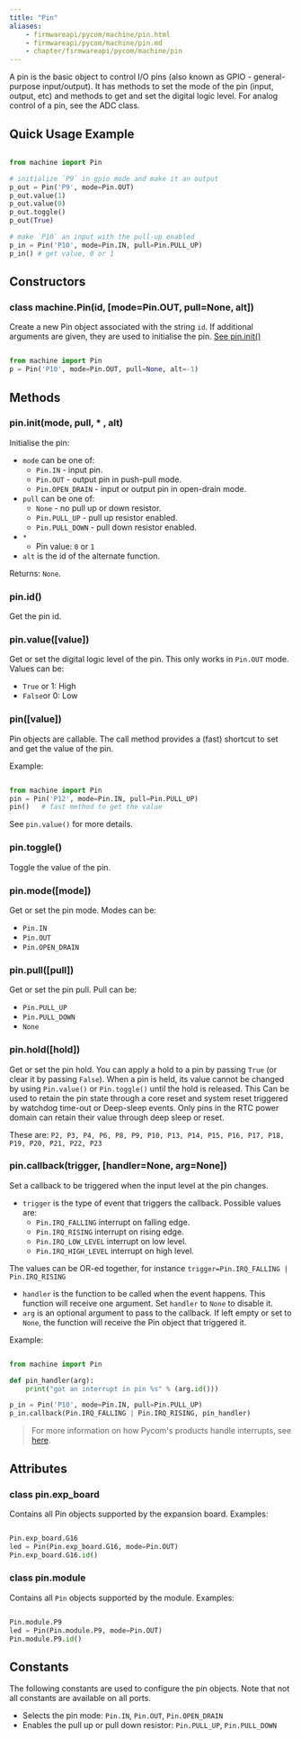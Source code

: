 ```yaml
---
title: "Pin"
aliases:
    - firmwareapi/pycom/machine/pin.html
    - firmwareapi/pycom/machine/pin.md
    - chapter/firmwareapi/pycom/machine/pin
---
```


A pin is the basic object to control I/O pins (also known as GPIO - general-purpose input/output). It has methods to set the mode of the pin (input, output, etc) and methods to get and set the digital logic level. For analog control of a pin, see the ADC class.

## Quick Usage Example

```python

from machine import Pin

# initialize `P9` in gpio mode and make it an output
p_out = Pin('P9', mode=Pin.OUT)
p_out.value(1)
p_out.value(0)
p_out.toggle()
p_out(True)

# make `P10` an input with the pull-up enabled
p_in = Pin('P10', mode=Pin.IN, pull=Pin.PULL_UP)
p_in() # get value, 0 or 1
```

## Constructors

### class machine.Pin(id, [mode=Pin.OUT, pull=None, alt])

Create a new Pin object associated with the string `id`. If additional arguments are given, they are used to initialise the pin. [See pin.init()](../pin#pin-init-mode-pull-alt)

```python

from machine import Pin
p = Pin('P10', mode=Pin.OUT, pull=None, alt=-1)
```

## Methods

### pin.init(mode, pull, * , alt)

Initialise the pin:

* `mode` can be one of:
  * `Pin.IN` - input pin.
  * `Pin.OUT` - output pin in push-pull mode.
  * `Pin.OPEN_DRAIN` - input or output pin in open-drain mode.
* `pull` can be one of:
  * `None` - no pull up or down resistor.
  * `Pin.PULL_UP` - pull up resistor enabled.
  * `Pin.PULL_DOWN` - pull down resistor enabled.
* `*`
  * Pin value: `0` or `1`
* `alt` is the id of the alternate function.

Returns: `None`.

### pin.id()

Get the pin id.

### pin.value([value])

Get or set the digital logic level of the pin. This only works in `Pin.OUT` mode. Values can be:
* `True` or 1: High
* `False`or 0: Low



### pin([value])

Pin objects are callable. The call method provides a (fast) shortcut to set and get the value of the pin.

Example:

```python

from machine import Pin
pin = Pin('P12', mode=Pin.IN, pull=Pin.PULL_UP)
pin()   # fast method to get the value
```

See `pin.value()` for more details.

### pin.toggle()

Toggle the value of the pin.

### pin.mode([mode])

Get or set the pin mode. Modes can be:
* `Pin.IN`
* `Pin.OUT`
* `Pin.OPEN_DRAIN`

### pin.pull([pull])

Get or set the pin pull. Pull can be:
* `Pin.PULL_UP`
* `Pin.PULL_DOWN`
* `None`

### pin.hold([hold])

Get or set the pin hold. You can apply a hold to a pin by passing `True` (or clear it by passing `False`). When a pin is held, its value cannot be changed by using `Pin.value()` or `Pin.toggle()` until the hold is released. This Can be used to retain the pin state through a core reset and system reset triggered by watchdog time-out or Deep-sleep events. Only pins in the RTC power domain can retain their value through deep sleep or reset.

These are: `P2, P3, P4, P6, P8, P9, P10, P13, P14, P15, P16, P17, P18, P19, P20, P21, P22, P23`

### pin.callback(trigger, [handler=None, arg=None])

Set a callback to be triggered when the input level at the pin changes.

* `trigger` is the type of event that triggers the callback. Possible values are:
  * `Pin.IRQ_FALLING` interrupt on falling edge.
  * `Pin.IRQ_RISING` interrupt on rising edge.
  * `Pin.IRQ_LOW_LEVEL` interrupt on low level.
  * `Pin.IRQ_HIGH_LEVEL` interrupt on high level.

The values can be OR-ed together, for instance `trigger=Pin.IRQ_FALLING | Pin.IRQ_RISING`

* `handler` is the function to be called when the event happens. This function will receive one argument. Set `handler` to `None` to disable it.
* `arg` is an optional argument to pass to the callback. If left empty or set to `None`, the function will receive the Pin object that triggered it.

Example:

```python

from machine import Pin

def pin_handler(arg):
    print("got an interrupt in pin %s" % (arg.id()))

p_in = Pin('P10', mode=Pin.IN, pull=Pin.PULL_UP)
p_in.callback(Pin.IRQ_FALLING | Pin.IRQ_RISING, pin_handler)
```

>For more information on how Pycom's products handle interrupts, see [here](/firmwareapi/notes#interrupt-handling).


## Attributes

### class pin.exp_board

Contains all Pin objects supported by the expansion board. Examples:

```python

Pin.exp_board.G16
led = Pin(Pin.exp_board.G16, mode=Pin.OUT)
Pin.exp_board.G16.id()
```

### class pin.module

Contains all `Pin` objects supported by the module. Examples:

```python

Pin.module.P9
led = Pin(Pin.module.P9, mode=Pin.OUT)
Pin.module.P9.id()
```

## Constants

The following constants are used to configure the pin objects. Note that not all constants are available on all ports.

* Selects the pin mode: `Pin.IN`, `Pin.OUT`, `Pin.OPEN_DRAIN`
* Enables the pull up or pull down resistor: `Pin.PULL_UP`, `Pin.PULL_DOWN`
